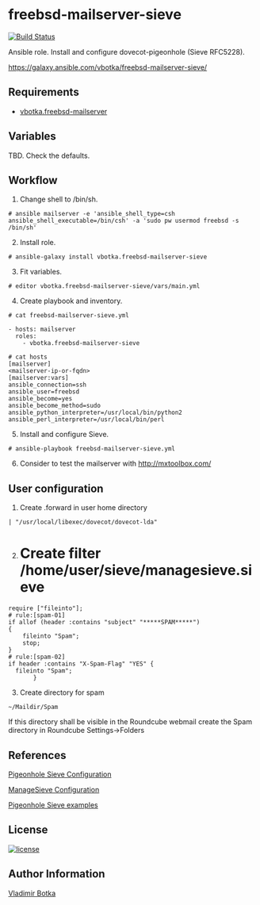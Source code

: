 freebsd-mailserver-sieve
========================

[![Build Status](https://travis-ci.org/vbotka/ansible-freebsd-mailserver-sieve.svg?branch=master)](https://travis-ci.org/vbotka/ansible-freebsd-mailserver-sieve)

Ansible role. Install and configure dovecot-pigeonhole (Sieve RFC5228).

https://galaxy.ansible.com/vbotka/freebsd-mailserver-sieve/


Requirements
------------

- [vbotka.freebsd-mailserver](https://galaxy.ansible.com/vbotka/freebsd-mailserver/)


Variables
---------

TBD. Check the defaults.


Workflow
--------

1) Change shell to /bin/sh.

```
# ansible mailserver -e 'ansible_shell_type=csh ansible_shell_executable=/bin/csh' -a 'sudo pw usermod freebsd -s /bin/sh'
```

2) Install role.

```
# ansible-galaxy install vbotka.freebsd-mailserver-sieve
```

3) Fit variables.

```
# editor vbotka.freebsd-mailserver-sieve/vars/main.yml
```

4) Create playbook and inventory.

```
# cat freebsd-mailserver-sieve.yml

- hosts: mailserver
  roles:
    - vbotka.freebsd-mailserver-sieve
```

```
# cat hosts
[mailserver]
<mailserver-ip-or-fqdn>
[mailserver:vars]
ansible_connection=ssh
ansible_user=freebsd
ansible_become=yes
ansible_become_method=sudo
ansible_python_interpreter=/usr/local/bin/python2
ansible_perl_interpreter=/usr/local/bin/perl
```

5) Install and configure Sieve.

```
# ansible-playbook freebsd-mailserver-sieve.yml
```

6) Consider to test the mailserver with http://mxtoolbox.com/


User configuration
------------------

1) Create .forward in user home directory

```
| "/usr/local/libexec/dovecot/dovecot-lda"
```

2) # Create filter /home/user/sieve/managesieve.sieve

```
require ["fileinto"];
# rule:[spam-01]
if allof (header :contains "subject" "*****SPAM*****")
{
	fileinto "Spam";
	stop;
}
# rule:[spam-02]
if header :contains "X-Spam-Flag" "YES" {
  fileinto "Spam";
	   }
```

3) Create directory for spam

```
~/Maildir/Spam
```

If this directory shall be visible in the Roundcube webmail create the Spam directory in Roundcube Settings->Folders


References
----------

[Pigeonhole Sieve Configuration](http://wiki2.dovecot.org/Pigeonhole/Sieve/Configuration)

[ManageSieve Configuration](http://wiki2.dovecot.org/Pigeonhole/ManageSieve/Configuration)

[Pigeonhole Sieve examples](http://wiki2.dovecot.org/Pigeonhole/Sieve/Examples)


License
-------

[![license](https://img.shields.io/badge/license-BSD-red.svg)](https://www.freebsd.org/doc/en/articles/bsdl-gpl/article.html)


Author Information
------------------

[Vladimir Botka](https://botka.link)

